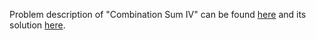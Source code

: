 Problem description of "Combination Sum IV" can be found [here](https://leetcode.com/problems/combination-sum-iv/) and its solution [here](https://github.com/aurimas13/LeetCode-HackerRank-MAANG/blob/main/LeetCode/Python%20Solutions/Combination%20Sum%20IV/combination.py).
